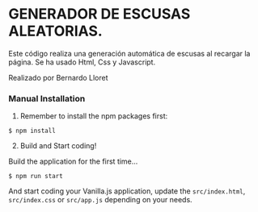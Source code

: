 # GENERADOR DE ESCUSAS ALEATORIAS.

Este código realiza una generación automática de escusas al recargar la página.
Se ha usado Html, Css y Javascript.

Realizado por Bernardo Lloret

### Manual Installation

1) Remember to install the npm packages first:
```
$ npm install
```

2) Build and Start coding!

Build the application for the first time...

```
$ npm run start
```

And start coding your Vanilla.js application, update the `src/index.html`, `src/index.css` or `src/app.js` depending on your needs.
